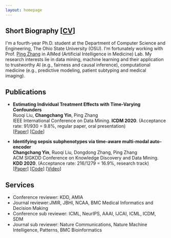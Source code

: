 ```yaml
---
layout: homepage
---
```


## Short Biography [<a href="https://yinchangchang.github.io/CY_CV.pdf" target="_blank">CV</a>]

I'm a fourth-year Ph.D. student at the Department of Computer Science and Engineering, The Ohio State University (OSU). I'm fortunately working with Prof. [Ping Zhang](https://web.cse.ohio-state.edu/~zhang.10631/) in AIMed (Artificial Intelligence in Medicine) Lab. My research interests lie in data mining, machine learning and their application to trustworthy AI (e.g., fairness and causal inference), computational medicine (e.g., predictive modeling, patient subtyping and medical imaging).


## Publications
  
- **Estimating Individual Treatment Effects with Time-Varying Confounders**
  <br>
  Ruoqi Liu, **Changchang Yin**, Ping Zhang
  <br>
  IEEE International Conference on Data Mining. **ICDM 2020**. (Acceptance rate: 91/930 = 9.8%, regular paper, oral presentation)
  <br>
  [[Paper](https://arxiv.org/abs/2008.13620)] [[Code](https://github.com/ruoqi-liu/DSW)]
 
- **Identifying sepsis subphenotypes via time-aware multi-modal auto-encoder**
  <br>
  **Changchang Yin**, Ruoqi Liu, Dongdong Zhang, Ping Zhang
  <br>
  ACM SIGKDD Conference on Knowledge Discovery and Data Mining. **KDD 2020**. (Acceptance rate: 216/1279 = 16.9%, research track)
  <br>
  [[Paper](https://www.medrxiv.org/content/10.1101/2020.07.26.20162214v1.full.pdf)] [[Code](https://github.com/yinchangchang/TAME)] [[Video](https://www.youtube.com/watch?v=XdLOTXL5kCo)]
 
## Services

- Conference reviewer: KDD, AMIA
- Journal reviewer:JMIR, JBHI, NCAA, BMC Medical Informatics and Decision Making
- Conference sub reviewer: ICML, NeurIPS, AAAI, IJCAI, ICML, ICDM, SDM
- Journal sub reviewer: Nature Communications, Nature Machine Intelligence, Patterns, BMC Bioinformatics
